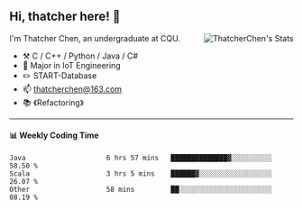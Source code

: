 ## Hi, thatcher here! :wave:

<img align="right" src="https://github-readme-stats.vercel.app/api?username=thatcherchen&title_color=333&text_color=777" alt="ThatcherChen's Stats" >

I'm Thatcher Chen, an undergraduate at CQU.

- :hammer_and_pick:  C / C++ / Python / Java / C# 
- :seedling:  Major in IoT Engineering
- :pencil2: START-Database
- :mailbox: thatcherchen@163.com
- :books: 《Refactoring》

---

#### :bar_chart: Weekly Coding Time

<!--START_SECTION:waka-->

```text
Java                    6 hrs 57 mins   ██████████████▓░░░░░░░░░░   58.50 %
Scala                   3 hrs 5 mins    ██████▓░░░░░░░░░░░░░░░░░░   26.07 %
Other                   58 mins         ██░░░░░░░░░░░░░░░░░░░░░░░   08.19 %
```

<!--END_SECTION:waka-->

